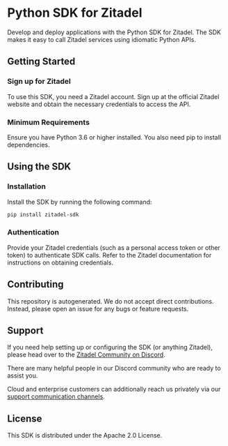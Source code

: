# Python SDK for Zitadel

Develop and deploy applications with the Python SDK for Zitadel. The SDK
makes it easy to call Zitadel services using idiomatic Python APIs.

## Getting Started

### Sign up for Zitadel
To use this SDK, you need a Zitadel account. Sign up at the official
Zitadel website and obtain the necessary credentials to access the API.

### Minimum Requirements
Ensure you have Python 3.6 or higher installed. You also need pip to
install dependencies.

## Using the SDK

### Installation
Install the SDK by running the following command:

```bash
pip install zitadel-sdk
```

### Authentication
Provide your Zitadel credentials (such as a personal access token or other
token) to authenticate SDK calls. Refer to the Zitadel documentation for
instructions on obtaining credentials.

## Contributing
This repository is autogenerated. We do not accept direct contributions.
Instead, please open an issue for any bugs or feature requests.

## Support
If you need help setting up or configuring the SDK (or anything
Zitadel), please head over to the [Zitadel Community on Discord](https://zitadel.com/chat).

There are many helpful people in our Discord community who are ready to
assist you.

Cloud and enterprise customers can additionally reach us privately via our
[support communication channels](https://zitadel.com/docs/legal/service-description/support-services).

## License
This SDK is distributed under the Apache 2.0 License.

